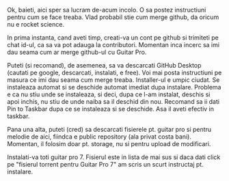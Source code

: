 Ok, baieti, aici sper sa lucram de-acum incolo. 
O sa postez instructiuni pentru cum se face treaba. Vlad probabil stie cum merge github, da oricum nu e rocket science.

In prima instanta, cand aveti timp, creati-va un cont pe github si trimiteti pe chat id-ul, ca sa va pot adauga la contributori. Momentan inca incerc sa imi dau seama cum ar merge github-ul cu Guitar Pro. 

Puteti (si recomand), de asemenea, sa va descarcati GitHub Desktop (cautati pe google, descarcati, instalati, e free). Voi mai posta instructiuni pe masura ce imi dau seama cum merge treaba. Installer-ul e umpic ciudat. Se instaleaza automat si se deschide automat imediat dupa instalare. Problema e ca nu stiu unde se instaleaza, si deci, dupa ce l-am instalat, deschis si apoi inchis, nu stiu de unde naiba sa il deschid din nou. Recomand sa ii dati Pin to Taskbar dupa ce se instaleaza si se deschide. Asa il aveti efectiv in taskbar.

Pana una alta, puteti (cred) sa descarcati fisierele pt. guitar pro si pentru melodie de aici, fiindca e public repository (ala privat costa bani). Momentan, il folosim doar pt. storage, nu si pentru upload de modificari. 

Instalati-va toti guitar pro 7. Fisierul este in lista de mai sus si daca dati click pe "fisierul torrent pentru Guitar Pro 7" am scris un scurt instructaj pt. instalare.